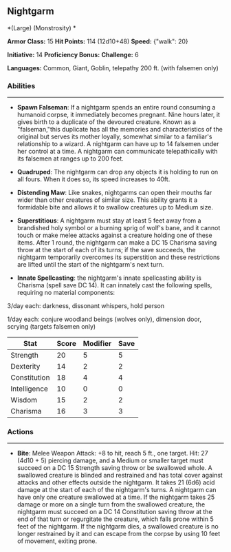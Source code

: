 ## Nightgarm
*(Large) (Monstrosity) *

**Armor Class:** 15
**Hit Points:** 114 (12d10+48)
**Speed:** {"walk": 20}

**Initiative:** 14
**Proficiency Bonus:**
**Challenge:** 6

**Languages:** Common, Giant, Goblin, telepathy 200 ft. (with falsemen only)

### Abilities
 --- 
- **Spawn Falseman**: If a nightgarm spends an entire round consuming a humanoid corpse, it immediately becomes pregnant. Nine hours later, it gives birth to a duplicate of the devoured creature. Known as a "falseman,"this duplicate has all the memories and characteristics of the original but serves its mother loyally, somewhat similar to a familiar's relationship to a wizard. A nightgarm can have up to 14 falsemen under her control at a time. A nightgarm can communicate telepathically with its falsemen at ranges up to 200 feet.

- **Quadruped**: The nightgarm can drop any objects it is holding to run on all fours. When it does so, its speed increases to 40ft.

- **Distending Maw**: Like snakes, nightgarms can open their mouths far wider than other creatures of similar size. This ability grants it a formidable bite and allows it to swallow creatures up to Medium size.

- **Superstitious**: A nightgarm must stay at least 5 feet away from a brandished holy symbol or a burning sprig of wolf's bane, and it cannot touch or make melee attacks against a creature holding one of these items. After 1 round, the nightgarm can make a DC 15 Charisma saving throw at the start of each of its turns; if the save succeeds, the nightgarm temporarily overcomes its superstition and these restrictions are lifted until the start of the nightgarm's next turn.

- **Innate Spellcasting**: the nightgarm's innate spellcasting ability is Charisma (spell save DC 14). It can innately cast the following spells, requiring no material components:

3/day each: darkness, dissonant whispers, hold person

1/day each: conjure woodland beings (wolves only), dimension door, scrying (targets falsemen only)



| Stat | Score | Modifier | Save |
| ---- | ---- | ---- | ---- |
| Strength | 20 | 5 | 5 |
| Dexterity | 14 | 2 | 2 |
| Constitution | 18 | 4 | 4 |
| Intelligence | 10 | 0 | 0 |
| Wisdom | 15 | 2 | 2 |
| Charisma | 16 | 3 | 3 |

### Actions
 --- 
- **Bite**: Melee Weapon Attack: +8 to hit, reach 5 ft., one target. Hit: 27 (4d10 + 5) piercing damage, and a Medium or smaller target must succeed on a DC 15 Strength saving throw or be swallowed whole. A swallowed creature is blinded and restrained and has total cover against attacks and other effects outside the nightgarm. It takes 21 (6d6) acid damage at the start of each of the nightgarm's turns. A nightgarm can have only one creature swallowed at a time. If the nightgarm takes 25 damage or more on a single turn from the swallowed creature, the nightgarm must succeed on a DC 14 Constitution saving throw at the end of that turn or regurgitate the creature, which falls prone within 5 feet of the nightgarm. If the nightgarm dies, a swallowed creature is no longer restrained by it and can escape from the corpse by using 10 feet of movement, exiting prone.

